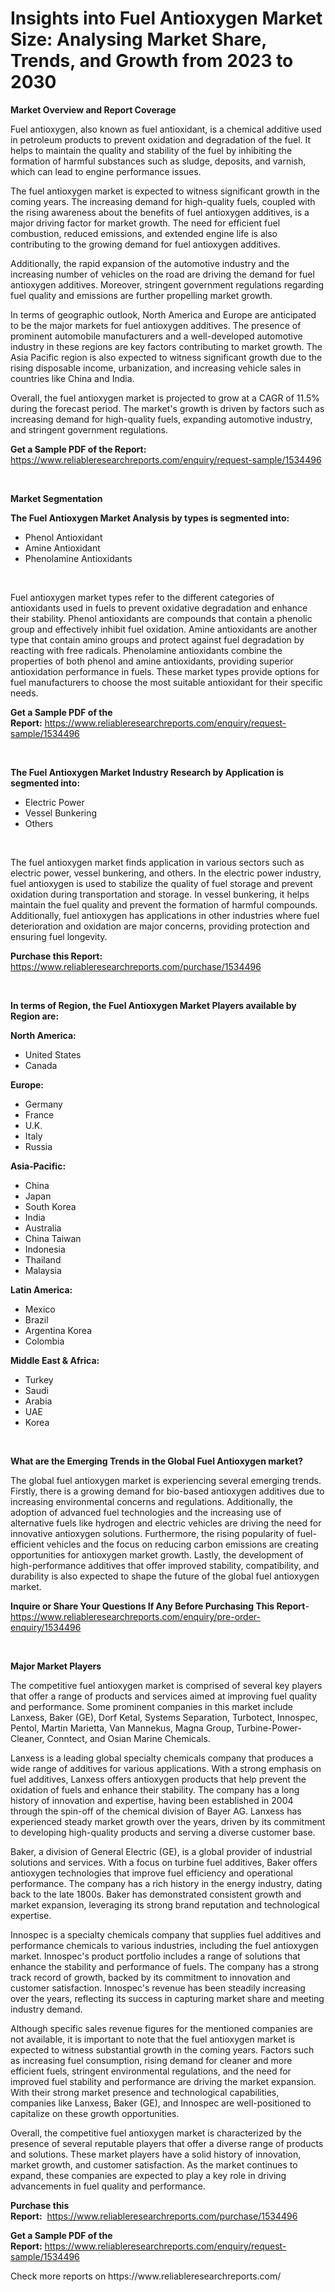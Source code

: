 <p><h1>Insights into Fuel Antioxygen Market Size: Analysing Market Share, Trends, and Growth from 2023 to 2030</h1></p><p><strong>Market Overview and Report Coverage</strong></p>
<p><p>Fuel antioxygen, also known as fuel antioxidant, is a chemical additive used in petroleum products to prevent oxidation and degradation of the fuel. It helps to maintain the quality and stability of the fuel by inhibiting the formation of harmful substances such as sludge, deposits, and varnish, which can lead to engine performance issues.</p><p>The fuel antioxygen market is expected to witness significant growth in the coming years. The increasing demand for high-quality fuels, coupled with the rising awareness about the benefits of fuel antioxygen additives, is a major driving factor for market growth. The need for efficient fuel combustion, reduced emissions, and extended engine life is also contributing to the growing demand for fuel antioxygen additives.</p><p>Additionally, the rapid expansion of the automotive industry and the increasing number of vehicles on the road are driving the demand for fuel antioxygen additives. Moreover, stringent government regulations regarding fuel quality and emissions are further propelling market growth.</p><p>In terms of geographic outlook, North America and Europe are anticipated to be the major markets for fuel antioxygen additives. The presence of prominent automobile manufacturers and a well-developed automotive industry in these regions are key factors contributing to market growth. The Asia Pacific region is also expected to witness significant growth due to the rising disposable income, urbanization, and increasing vehicle sales in countries like China and India.</p><p>Overall, the fuel antioxygen market is projected to grow at a CAGR of 11.5% during the forecast period. The market's growth is driven by factors such as increasing demand for high-quality fuels, expanding automotive industry, and stringent government regulations.</p></p>
<p><strong>Get a Sample PDF of the Report:</strong> <a href="https://www.reliableresearchreports.com/enquiry/request-sample/1534496">https://www.reliableresearchreports.com/enquiry/request-sample/1534496</a></p>
<p>&nbsp;</p>
<p><strong>Market Segmentation</strong></p>
<p><strong>The Fuel Antioxygen Market Analysis by types is segmented into:</strong></p>
<p><ul><li>Phenol Antioxidant</li><li>Amine Antioxidant</li><li>Phenolamine Antioxidants</li></ul></p>
<p>&nbsp;</p>
<p><p>Fuel antioxygen market types refer to the different categories of antioxidants used in fuels to prevent oxidative degradation and enhance their stability. Phenol antioxidants are compounds that contain a phenolic group and effectively inhibit fuel oxidation. Amine antioxidants are another type that contain amino groups and protect against fuel degradation by reacting with free radicals. Phenolamine antioxidants combine the properties of both phenol and amine antioxidants, providing superior antioxidation performance in fuels. These market types provide options for fuel manufacturers to choose the most suitable antioxidant for their specific needs.</p></p>
<p><strong>Get a Sample PDF of the Report:</strong>&nbsp;<a href="https://www.reliableresearchreports.com/enquiry/request-sample/1534496">https://www.reliableresearchreports.com/enquiry/request-sample/1534496</a></p>
<p>&nbsp;</p>
<p><strong>The Fuel Antioxygen Market Industry Research by Application is segmented into:</strong></p>
<p><ul><li>Electric Power</li><li>Vessel Bunkering</li><li>Others</li></ul></p>
<p>&nbsp;</p>
<p><p>The fuel antioxygen market finds application in various sectors such as electric power, vessel bunkering, and others. In the electric power industry, fuel antioxygen is used to stabilize the quality of fuel storage and prevent oxidation during transportation and storage. In vessel bunkering, it helps maintain the fuel quality and prevent the formation of harmful compounds. Additionally, fuel antioxygen has applications in other industries where fuel deterioration and oxidation are major concerns, providing protection and ensuring fuel longevity.</p></p>
<p><strong>Purchase this Report:</strong>&nbsp; <a href="https://www.reliableresearchreports.com/purchase/1534496">https://www.reliableresearchreports.com/purchase/1534496</a></p>
<p>&nbsp;</p>
<p><strong>In terms of Region, the Fuel Antioxygen Market Players available by Region are:</strong></p>
<p>
    <p> <strong> North America: </strong>
        <ul>
            <li>United States</li>
            <li>Canada</li>
        </ul>
        </p> 
    <p> <strong> Europe: </strong>
        <ul>
            <li>Germany</li>
            <li>France</li>
            <li>U.K.</li>
            <li>Italy</li>
            <li>Russia</li>
        </ul>
        </p> 
    <p> <strong> Asia-Pacific: </strong>
        <ul>
            <li>China</li>
            <li>Japan</li>
            <li>South Korea</li>
            <li>India</li>
            <li>Australia</li>
            <li>China Taiwan</li>
            <li>Indonesia</li>
            <li>Thailand</li>
            <li>Malaysia</li>
        </ul>
        </p> 
    <p> <strong> Latin America: </strong>
        <ul>
            <li>Mexico</li>
            <li>Brazil</li>
            <li>Argentina Korea</li>
            <li>Colombia</li>
        </ul>
        </p> 
    <p> <strong> Middle East & Africa: </strong>
        <ul>
            <li>Turkey</li>
            <li>Saudi</li>
            <li>Arabia</li>
            <li>UAE</li>
            <li>Korea</li>
        </ul>
    </p>
    </p>
<p>&nbsp;</p>
<p><strong>What are the Emerging Trends in the Global Fuel Antioxygen market?</strong></p>
<p><p>The global fuel antioxygen market is experiencing several emerging trends. Firstly, there is a growing demand for bio-based antioxygen additives due to increasing environmental concerns and regulations. Additionally, the adoption of advanced fuel technologies and the increasing use of alternative fuels like hydrogen and electric vehicles are driving the need for innovative antioxygen solutions. Furthermore, the rising popularity of fuel-efficient vehicles and the focus on reducing carbon emissions are creating opportunities for antioxygen market growth. Lastly, the development of high-performance additives that offer improved stability, compatibility, and durability is also expected to shape the future of the global fuel antioxygen market.</p></p>
<p><strong>Inquire or Share Your Questions If Any Before Purchasing This Report</strong>- <a href="https://www.reliableresearchreports.com/enquiry/pre-order-enquiry/1534496">https://www.reliableresearchreports.com/enquiry/pre-order-enquiry/1534496</a></p>
<p>&nbsp;</p>
<p><strong>Major Market Players</strong></p>
<p><p>The competitive fuel antioxygen market is comprised of several key players that offer a range of products and services aimed at improving fuel quality and performance. Some prominent companies in this market include Lanxess, Baker (GE), Dorf Ketal, Systems Separation, Turbotect, Innospec, Pentol, Martin Marietta, Van Mannekus, Magna Group, Turbine-Power-Cleaner, Conntect, and Osian Marine Chemicals.</p><p>Lanxess is a leading global specialty chemicals company that produces a wide range of additives for various applications. With a strong emphasis on fuel additives, Lanxess offers antioxygen products that help prevent the oxidation of fuels and enhance their stability. The company has a long history of innovation and expertise, having been established in 2004 through the spin-off of the chemical division of Bayer AG. Lanxess has experienced steady market growth over the years, driven by its commitment to developing high-quality products and serving a diverse customer base.</p><p>Baker, a division of General Electric (GE), is a global provider of industrial solutions and services. With a focus on turbine fuel additives, Baker offers antioxygen technologies that improve fuel efficiency and operational performance. The company has a rich history in the energy industry, dating back to the late 1800s. Baker has demonstrated consistent growth and market expansion, leveraging its strong brand reputation and technological expertise.</p><p>Innospec is a specialty chemicals company that supplies fuel additives and performance chemicals to various industries, including the fuel antioxygen market. Innospec's product portfolio includes a range of solutions that enhance the stability and performance of fuels. The company has a strong track record of growth, backed by its commitment to innovation and customer satisfaction. Innospec's revenue has been steadily increasing over the years, reflecting its success in capturing market share and meeting industry demand.</p><p>Although specific sales revenue figures for the mentioned companies are not available, it is important to note that the fuel antioxygen market is expected to witness substantial growth in the coming years. Factors such as increasing fuel consumption, rising demand for cleaner and more efficient fuels, stringent environmental regulations, and the need for improved fuel stability and performance are driving the market expansion. With their strong market presence and technological capabilities, companies like Lanxess, Baker (GE), and Innospec are well-positioned to capitalize on these growth opportunities.</p><p>Overall, the competitive fuel antioxygen market is characterized by the presence of several reputable players that offer a diverse range of products and solutions. These market players have a solid history of innovation, market growth, and customer satisfaction. As the market continues to expand, these companies are expected to play a key role in driving advancements in fuel quality and performance.</p></p>
<p><strong>Purchase this Report:</strong>&nbsp;&nbsp;<a href="https://www.reliableresearchreports.com/purchase/1534496">https://www.reliableresearchreports.com/purchase/1534496</a></p>
<p></p>
<p><strong>Get a Sample PDF of the Report:</strong>&nbsp;<a href="https://www.reliableresearchreports.com/enquiry/request-sample/1534496">https://www.reliableresearchreports.com/enquiry/request-sample/1534496</a></p>
<p>Check more reports on https://www.reliableresearchreports.com/</p>